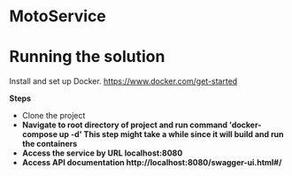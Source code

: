 # MotoService

# Running the solution
Install and set up Docker.  https://www.docker.com/get-started

<b> Steps </b> <br />
* Clone the project <b> <br />
* Navigate to root directory of project and run command <b> 'docker-compose up -d' </b> This step might take a while since it will build and run the containers
* Access the service by URL localhost:8080
* Access API documentation http://localhost:8080/swagger-ui.html#/

